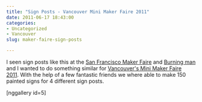 ```yaml
---
title: "Sign Posts - Vancouver Mini Maker Faire 2011"
date: 2011-06-17 18:43:00
categories:
- Uncategorized
- Vancouver
slug: maker-faire-sign-posts

---
```


I seen sign posts like this at the <a href="http://makerfaire.com/bayarea/2011/">San Francisco Maker Faire</a> and <a href="http://www.burningman.com/">Burning man</a> and I wanted to do something similar for <a href="http://makerfaire.ca/">Vancouver's Mini Maker Faire 2011</a>. With the help of a few fantastic friends we where able to make 150 painted signs for 4 different sign posts.

[nggallery id=5]
